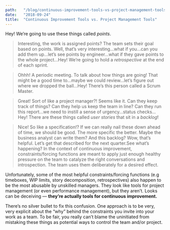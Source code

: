 ```yaml
---
path:	"/blog/continuous-improvement-tools-vs-project-management-tools"
date:	"2018-09-24"
title:	"Continuous Improvement Tools vs. Project Management Tools"
---
```


Hey! We’re going to use these things called *points*.


> Interesting, the work is assigned points? The team sets their goal based on points. Well, that’s very interesting…what if you…can you add them up…let’s see points by engineer…what if they gave points to the whole project…Hey! We’re going to hold a *retrospective* at the end of each sprint.


> Ohhh! A periodic meeting. To talk about how things are going! That might be a good time to…maybe we could review…let’s figure out where we dropped the ball…Hey! There’s this person called a Scrum Master.


> Great! Sort of like a project manager?! Seems like it. Can they keep track of things? Can they help us keep the team in line? Can they run this report…we need to instill a sense of urgency…status checks…Hey! There are these things called *user stories* that sit in a *backlog*!


> Nice! So like a specification!? If we can really nail these down ahead of time, we should be good. The more specific the better. Maybe the business analyst can write them? And this backlog? Wow, that’s helpful. Let’s get that described for the next quarter.See what’s happening? In the context of continuous improvement, constraints/forcing functions are meant to apply just enough healthy pressure on the team to catalyze the right conversations and introspection. The team uses them deliberately for a desired effect.

Unfortunately, some of the most helpful constraints/forcing functions (e.g timeboxes, WIP limits, story decomposition, retrospectives) also happen to be the most abusable by unskilled managers. They look like tools for project management (or even performance management), but they aren’t. Looks can be deceiving — **they’re actually tools for continuous improvement.**

There’s no silver bullet to fix this confusion. One approach is to be very, very explicit about the “why” behind the constraints you invite into your work as a team. To be fair, you really can’t blame the uninitiated from mistaking these things as potential ways to control the team and/or project.

